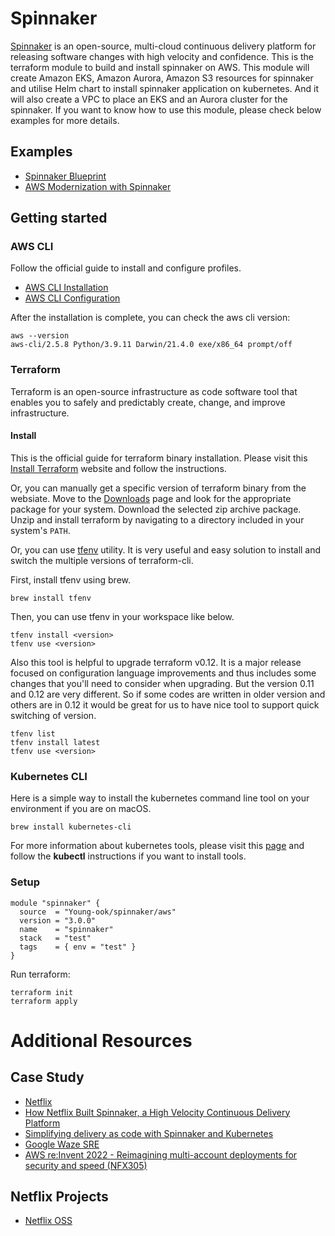 # Spinnaker
[Spinnaker](https://spinnaker.io/) is an open-source, multi-cloud continuous delivery platform for releasing software changes with high velocity and confidence. This is the terraform module to build and install spinnaker on AWS. This module will create Amazon EKS, Amazon Aurora, Amazon S3 resources for spinnaker and utilise Helm chart to install spinnaker application on kubernetes. And it will also create a VPC to place an EKS and an Aurora cluster for the spinnaker. If you want to know how to use this module, please check below examples for more details.

## Examples
- [Spinnaker Blueprint](https://github.com/Young-ook/terraform-aws-spinnaker/blob/main/examples/blueprint)
- [AWS Modernization with Spinnaker](https://github.com/Young-ook/terraform-aws-spinnaker/blob/main/examples/aws-modernization-with-spinnaker)

## Getting started
### AWS CLI
Follow the official guide to install and configure profiles.
- [AWS CLI Installation](https://docs.aws.amazon.com/cli/latest/userguide/cli-chap-install.html)
- [AWS CLI Configuration](https://docs.aws.amazon.com/cli/latest/userguide/cli-configure-profiles.html)

After the installation is complete, you can check the aws cli version:
```
aws --version
aws-cli/2.5.8 Python/3.9.11 Darwin/21.4.0 exe/x86_64 prompt/off
```

### Terraform
Terraform is an open-source infrastructure as code software tool that enables you to safely and predictably create, change, and improve infrastructure.

#### Install
This is the official guide for terraform binary installation. Please visit this [Install Terraform](https://learn.hashicorp.com/tutorials/terraform/install-cli) website and follow the instructions.

Or, you can manually get a specific version of terraform binary from the websiate. Move to the [Downloads](https://www.terraform.io/downloads.html) page and look for the appropriate package for your system. Download the selected zip archive package. Unzip and install terraform by navigating to a directory included in your system's `PATH`.

Or, you can use [tfenv](https://github.com/tfutils/tfenv) utility. It is very useful and easy solution to install and switch the multiple versions of terraform-cli.

First, install tfenv using brew.
```
brew install tfenv
```
Then, you can use tfenv in your workspace like below.
```
tfenv install <version>
tfenv use <version>
```
Also this tool is helpful to upgrade terraform v0.12. It is a major release focused on configuration language improvements and thus includes some changes that you'll need to consider when upgrading. But the version 0.11 and 0.12 are very different. So if some codes are written in older version and others are in 0.12 it would be great for us to have nice tool to support quick switching of version.
```
tfenv list
tfenv install latest
tfenv use <version>
```

### Kubernetes CLI
Here is a simple way to install the kubernetes command line tool on your environment if you are on macOS.
```
brew install kubernetes-cli
```

For more information about kubernetes tools, please visit this [page](https://kubernetes.io/docs/tasks/tools/) and follow the **kubectl** instructions if you want to install tools.

### Setup
```hcl
module "spinnaker" {
  source  = "Young-ook/spinnaker/aws"
  version = "3.0.0"
  name    = "spinnaker"
  stack   = "test"
  tags    = { env = "test" }
}
```
Run terraform:
```
terraform init
terraform apply
```

# Additional Resources
## Case Study
- [Netflix](https://cd.foundation/case-studies/spinnaker-case-studies/spinnaker-case-study-netflix/)
- [How Netflix Built Spinnaker, a High Velocity Continuous Delivery Platform](https://thenewstack.io/netflix-built-spinnaker-high-velocity-continuous-delivery-platform/)
- [Simplifying delivery as code with Spinnaker and Kubernetes](https://aws.amazon.com/solutions/case-studies/netflix-kubernetes-reinvent2020-video/)
- [Google Waze SRE](https://sre.google/workbook/organizational-change/)
- [AWS re:Invent 2022 - Reimagining multi-account deployments for security and speed (NFX305)](https://youtu.be/MKc9r6xOTpk)

## Netflix Projects
- [Netflix OSS](https://netflix.github.io/)
